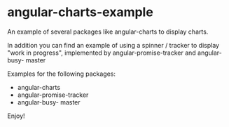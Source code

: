 angular-charts-example
======================

An example of several packages like angular-charts to display charts.

In addition you can find an example of using a spinner / tracker to display "work in progress", implemented by angular-promise-tracker and angular-busy- master

Examples for the following packages:
- angular-charts
- angular-promise-tracker 
- angular-busy- master


Enjoy!
